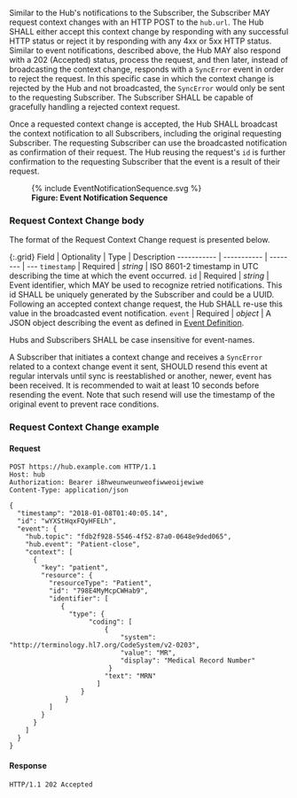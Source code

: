 Similar to the Hub's notifications to the Subscriber, the Subscriber MAY request context changes with an HTTP POST to the `hub.url`. The Hub SHALL either accept this context change by responding with any successful HTTP status or reject it by responding with any 4xx or 5xx HTTP status. Similar to event notifications, described above, the Hub MAY also respond with a 202 (Accepted) status, process the request, and then later, instead of broadcasting the context change, responds with a `SyncError` event in order to reject the request. In this specific case in which the context change is rejected by the Hub and not broadcasted, the `SyncError` would only be sent to the requesting Subscriber. The Subscriber SHALL be capable of gracefully handling a rejected context request. 

Once a requested context change is accepted, the Hub SHALL broadcast the context notification to all Subscribers, including the original requesting Subscriber. The requesting Subscriber can use the broadcasted notification as confirmation of their request. The Hub reusing the request's `id` is further confirmation to the requesting Subscriber that the event is a result of their request.

<figure>
  {% include EventNotificationSequence.svg %}
  <figcaption><b>Figure: Event Notification Sequence</b></figcaption>
  <p></p>
</figure>

### Request Context Change body

The format of the Request Context Change request is presented below.

{:.grid}
Field       | Optionality | Type     | Description
----------- | ----------- | -------- | ---
`timestamp` | Required    | *string* | ISO 8601-2 timestamp in UTC describing the time at which the event occurred.
`id`        | Required    | *string* | Event identifier, which MAY be used to recognize retried notifications. This id SHALL be uniquely generated by the Subscriber and could be a UUID. Following an accepted context change request, the Hub SHALL re-use this value in the broadcasted event notification.
`event`     | Required    | *object* | A JSON object describing the event as defined in [Event Definition](2-3-Events.html).

Hubs and Subscribers SHALL be case insensitive for event-names.

A Subscriber that initiates a context change and receives a `SyncError` related to a context change event it sent, SHOULD resend this event at regular intervals until sync is reestablished or another, newer, event has been received. It is recommended to wait at least 10 seconds before resending the event. Note that such resend will use the timestamp of the original event to prevent race conditions.

### Request Context Change example

#### Request

```text
POST https://hub.example.com HTTP/1.1
Host: hub
Authorization: Bearer i8hweunweunweofiwweoijewiwe
Content-Type: application/json

{
  "timestamp": "2018-01-08T01:40:05.14",
  "id": "wYXStHqxFQyHFELh",
  "event": {
    "hub.topic": "fdb2f928-5546-4f52-87a0-0648e9ded065",
    "hub.event": "Patient-close",
    "context": [
      {
        "key": "patient",
        "resource": {
          "resourceType": "Patient",
          "id": "798E4MyMcpCWHab9",
          "identifier": [
             {
               "type": {
                    "coding": [
                        {
                            "system": "http://terminology.hl7.org/CodeSystem/v2-0203",
                            "value": "MR",
                            "display": "Medical Record Number"
                         }
                        "text": "MRN"
                      ]
                  }
              }
          ]
        }
      }
    ]
  }
}
```

#### Response

```text
HTTP/1.1 202 Accepted
```
